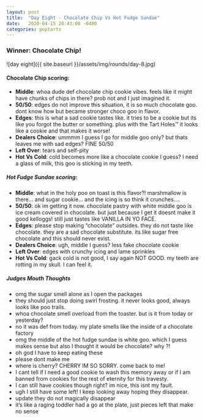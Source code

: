 ```yaml
---
layout: post
title:  "Day Eight - Chocolate Chip Vs Hot Fudge Sundae"
date:   2020-04-15 20:43:00 -0400
categories: poptarts
---
```


### Winner: Chocolate Chip!

![day eight]({{ site.baseurl }}/assets/img/rounds/day-8.jpg)

#### Chocolate Chip scoring:
 * **Middle**: whoa dude def chocolate chip cookie vibes. feels like it might have chunks of chips in there? prob not and I just imagined it.
 * **50/50**: edges do not improve this situation, it is so much chocolate goo. dont know how but became stronger choco goo in flavor.
 * **Edges**: this is what a sad cookie tastes like. it tries to be a cookie but its like you forgot the butter or something. plus with the Tart Holes™ it looks like a cookie and that makes it worse!
 * **Dealers Choice**: ummmm I guess I go for middle goo only? but thats leaves me with sad edges? FINE 50/50
 * **Left Over**: tears and self-pity
 * **Hot Vs Cold**: cold becomes more like a chocolate cookie I guess? I need a glass of milk, this goo is sticking in my teeth.

##### Hot Fudge Sundae scoring:
 * **Middle**: what in the holy poo on toast is this flavor?! marshmallow is there… and sugar cookie… and the icing is so think it crunches….
 * **50/50**: ok im getting it now. chocolate pastry with white middle goo is ice cream covered in chocolate. but just because I get it doesnt make it good kelloggs! still just tastes like VANILLA IN YO FACE.
 * **Edges**: please stop making “chocolate” outsides. they do not taste like chocolate. they are a sad chocolate substitute. its like sugar free chocolate and this should never exist.
 * **Dealers Choice**: ugh, middle I guess? less fake chocolate cookie
 * **Left Over**: edges with crunchy icing and lame sprinkles
 * **Hot Vs Cold**: gack cold is not good, I say again NOT GOOD. my teeth are rotting in my skull. I can feel it.

##### Judges Mouth Thoughts

* omg the sugar smell alone as I open the packages
* they should just stop doing swirl frosting. it never looks good, always looks like poo trails.
* whoa chocolate smell overload from the toaster. but is it from today or yesterday?
* no it was def from today. my plate smells like the inside of a chocolate factory
* omg the middle of the hot fudge sundae is white goo. which I guess makes sense but also I thought it would be chocolate? why ?!
* oh god I have to keep eating these
* please dont make me
* where is cherry? CHERRY IM SO SORRY. come back to me!
* I cant tell if I need a good cookie to wash this memory away or if I am banned from cookies for the rest of eternity for this travesty.
* I can still have cookies though right? im nice, this isnt my fault.
* ugh I still have some left! I keep looking away hoping they disappear.
* update they do not magically disappear
* it’s like a raging toddler had a go at the plate, just pieces left that make no sense
